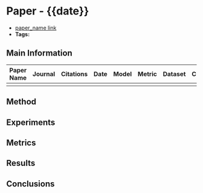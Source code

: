 # Paper - {{date}}

- [paper_name link]()
- **Tags:** 

## Main Information

| Paper Name | Journal | Citations | Date | Model | Metric | Dataset | Citations |
| ---------- | ------- | --------- | ---- | ----- | ------ | ------- | --------- |
|            |         |           |      |       |        |         |           |


## Method

## Experiments

## Metrics

## Results

## Conclusions
